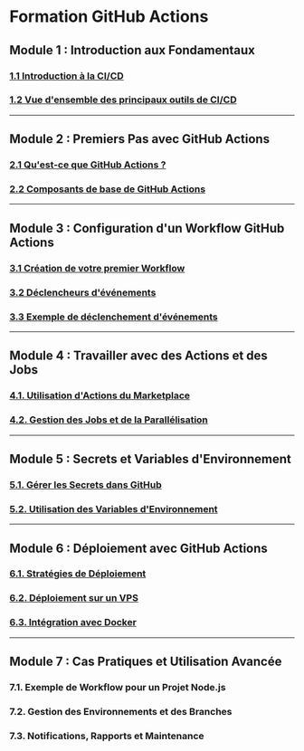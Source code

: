 # Formation GitHub Actions 

## Module 1 : Introduction aux Fondamentaux
### [1.1 Introduction à la CI/CD](./module-1-introducion-fondamentaux-ci-cd/introduction-ci-cd.md)
### [1.2 Vue d'ensemble des principaux outils de CI/CD](./module-1-introducion-fondamentaux-ci-cd/outils-ci-cd.md)

---

## Module 2 : Premiers Pas avec GitHub Actions
### [2.1 Qu'est-ce que GitHub Actions ?](./introduction-github-actions.md)
### [2.2 Composants de base de GitHub Actions](./composants-github-actions.md)

---

## Module 3 : Configuration d'un Workflow GitHub Actions
### [3.1 Création de votre premier Workflow](./creation-premier-worflow.md)
### [3.2 Déclencheurs d'événements](./declencheurs-evenements-github-actions.md)
### [3.3 Exemple de déclenchement d'événements](./exemple-declenchement-github-actions.md)

---

## Module 4 : Travailler avec des Actions et des Jobs
### [4.1. Utilisation d'Actions du Marketplace](./utilisation-actions-marketplace-github.md)
### [4.2. Gestion des Jobs et de la Parallélisation](./gestion-parallelisation-jobs-github-actions.md)

---

## Module 5 : Secrets et Variables d'Environnement
### [5.1. Gérer les Secrets dans GitHub](./gerer-secrets-github.md)
### [5.2. Utilisation des Variables d'Environnement](./utilisation-variables-environnement-github.md)

---

## Module 6 : Déploiement avec GitHub Actions
### [6.1. Stratégies de Déploiement](./strategies-deploiements.md)
### [6.2. Déploiement sur un VPS](./deploiement-github-actions-vps.md)
### [6.3. Intégration avec Docker](./deploiement-docker-github-actions.md)

---

## Module 7 : Cas Pratiques et Utilisation Avancée
### 7.1. Exemple de Workflow pour un Projet Node.js
### 7.2. Gestion des Environnements et des Branches
### 7.3. Notifications, Rapports et Maintenance
